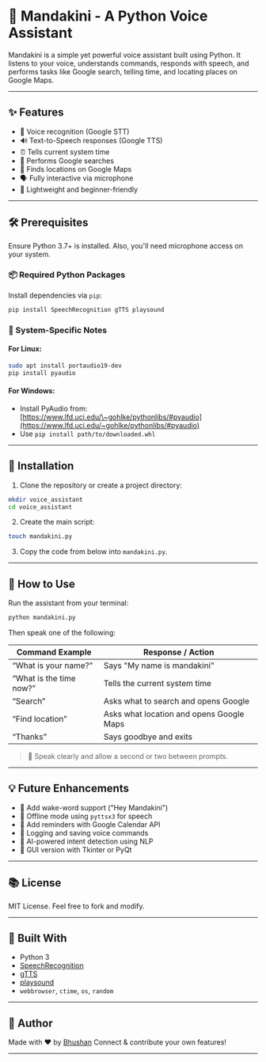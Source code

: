 
# 🧠 Mandakini - A Python Voice Assistant

Mandakini is a simple yet powerful voice assistant built using Python. It listens to your voice, understands commands, responds with speech, and performs tasks like Google search, telling time, and locating places on Google Maps.

---

## ✨ Features

- 🎤 Voice recognition (Google STT)
- 🔊 Text-to-Speech responses (Google TTS)
- ⏰ Tells current system time
- 🔎 Performs Google searches
- 📍 Finds locations on Google Maps
- 🗣️ Fully interactive via microphone
- 🎯 Lightweight and beginner-friendly

---

## 🛠️ Prerequisites

Ensure Python 3.7+ is installed. Also, you'll need microphone access on your system.

### 📦 Required Python Packages

Install dependencies via `pip`:

```bash
pip install SpeechRecognition gTTS playsound
````

### 🔧 System-Specific Notes

#### For Linux:

```bash
sudo apt install portaudio19-dev
pip install pyaudio
```

#### For Windows:

* Install PyAudio from: [https://www.lfd.uci.edu/\~gohlke/pythonlibs/#pyaudio](https://www.lfd.uci.edu/~gohlke/pythonlibs/#pyaudio)
* Use `pip install path/to/downloaded.whl`

---

## 🚀 Installation

1. Clone the repository or create a project directory:

```bash
mkdir voice_assistant
cd voice_assistant
```

2. Create the main script:

```bash
touch mandakini.py
```

3. Copy the code from below into `mandakini.py`.
---

## 🧪 How to Use

Run the assistant from your terminal:

```bash
python mandakini.py
```

Then speak one of the following:

| Command Example         | Response / Action                        |
| ----------------------- | ---------------------------------------- |
| “What is your name?”    | Says "My name is mandakini"              |
| “What is the time now?” | Tells the current system time            |
| “Search”                | Asks what to search and opens Google     |
| “Find location”         | Asks what location and opens Google Maps |
| “Thanks”                | Says goodbye and exits                   |

> 📝 Speak clearly and allow a second or two between prompts.

---

## 💡 Future Enhancements

* 🔐 Add wake-word support ("Hey Mandakini")
* 📴 Offline mode using `pyttsx3` for speech
* 📅 Add reminders with Google Calendar API
* 🧾 Logging and saving voice commands
* 🧠 AI-powered intent detection using NLP
* 🧩 GUI version with Tkinter or PyQt

---

## 📚 License

MIT License. Feel free to fork and modify.

---

## 🤖 Built With

* Python 3
* [SpeechRecognition](https://pypi.org/project/SpeechRecognition/)
* [gTTS](https://pypi.org/project/gTTS/)
* [playsound](https://pypi.org/project/playsound/)
* `webbrowser`, `ctime`, `os`, `random`

---

## 👋 Author

Made with ❤️ by [Bhushan](https://github.com/bhush-n)
Connect & contribute your own features!

---

